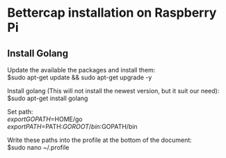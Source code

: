 # Bettercap installation on Raspberry Pi
## Install Golang
Update the available the packages and install them:  
$sudo apt-get update && sudo apt-get upgrade -y  

Install golang (This will not install the newest version, but it suit our need):   
$sudo apt-get install golang  

Set path:  
$export GOPATH=$HOME/go  
$export PATH=$PATH:$GOROOT/bin:$GOPATH/bin  

Write these paths into the profile at the bottom of the document:  
$sudo nano ~/.profile  

